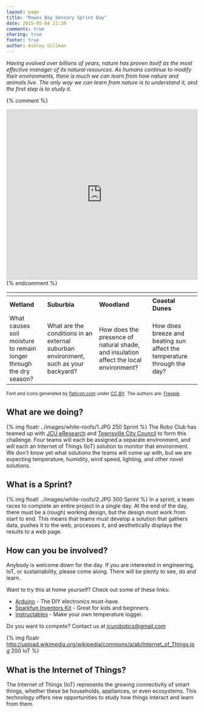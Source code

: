 ```yaml
---
layout: page
title: "Rowes Bay Sensory Sprint Day"
date: 2015-05-04 21:39
comments: true
sharing: true
footer: true
author: Ashley Gillman
---
```


*Having evolved over billions of years, nature has proven itself as the most effective manager of its natural resources.
As humans continue to modify their environments, there is much we can learn from how nature and animals live.
The only way we can learn from nature is to understand it, and the first step is to study it.*

{% comment %}
<iframe width=100% height="450" frameborder="0" style="border:0" src="https://www.google.com/maps/embed/v1/view?zoom=18&center=-19.2342%2C146.7841&maptype=satellite&key=AIzaSyDl9VoQCdZ2aaTXzpASLtk355CCh7dAeoQ"></iframe>
{% endcomment %}

<img src="http://maps.googleapis.com/maps/api/staticmap?zoom=18&center=-19.2345%2C146.7841&maptype=satellite&markers=icon:{{ site.url }}/images/beach12.png%7Cshadow:true%7C-19.2343%2C146.78406&markers=icon:{{ site.url }}/images/tree164.png%7Cshadow:true%7C-19.2349%2C146.78345&markers=icon:{{ site.url }}/images/grass.png%7Cshadow:true%7C-19.2352%2C146.7833&markers=icon:{{ site.url }}/images/sea1.png%7Cshadow:true%7C-19.23455%2C146.7845&size=640x320&scale=2" alt="">

| <i class="flaticon-grass"></i> | <i class="flaticon-beach12"></i> | <i class="flaticon-tree164"></i> | <i class="flaticon-sea1"></i> |
|-|-|-|-|
| **Wetland** | **Suburbia** | **Woodland** | **Coastal Dunes** |
| What causes soil moisture to remain longer through the dry season? | What are the conditions in an external suburban environment, such as your backyard? | How does the presence of natural shade, and insulation affect the local environment? | How does breeze and beating sun affect the temperature through the day? |

<p style="font-size: 12px">
 Font and icons generated by <a href="http://www.flaticon.com">flaticon.com</a>
 under <a href="http://creativecommons.org/licenses/by/3.0/">CC BY</a>. The authors are: <a href="http://www.freepik.com">Freepik</a>.
</p>

## What are we doing?
{% img floatr ../images/white-roofs/1.JPG 250 Sprint %}
The Robo Club has teamed up with [JCU eResearch](https://eresearch.jcu.edu.au) and [Townsville City Council](http://www.townsville.qld.gov.au/) to form this challenge.
Four teams will each be assigned a separate environment, and will each an Internet of Things (IoT) solution to monitor that environment.
We don't know yet what solutions the teams will come up with, but we are expecting temperature, humidity, wind speed, lighting, and other novel solutions.

## What is a Sprint?
{% img floatl ../images/white-roofs/2.JPG 300 Sprint %}
In a sprint, a team races to complete an entire project in a single day. At the end of the day, there must be a (rough) working design, but the design must work from start to end.
This means that teams must develop a solution that gathers data, pushes it to the web, processes it, and aesthetically displays the results to a web page.

## How can you be involved?
Anybody is welcome down for the day.
If you are interested in engineering, IoT, or sustainability, please come along.
There will be plenty to see, do and learn.

Want to try this at home yourself? Check out some of these links:

* [Arduino](http://arduino.cc) - The DIY electronics must-have.
* [Sparkfun Inventors Kit](https://www.sparkfun.com/products/12001) - Great for kids and beginners.
* [Instructables](http://www.instructables.com/id/ESP8266-Wifi-Temperature-Logger/?ALLSTEPS) - Make your own temperature logger.

Do you want to compete? Contact us at jcurobotics@gmail.com

{% img floatr http://upload.wikimedia.org/wikipedia/commons/a/ab/Internet_of_Things.jpg 200 IoT %}
## What is the Internet of Things?
The Internet of Things (IoT) represents the growing connectivity of smart things, whether these be households, appliances, or even ecosystems. This technology offers new opportunities to study how things interact and learn from them.
